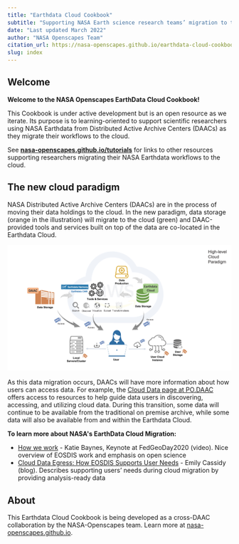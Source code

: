 ```yaml
---
title: "Earthdata Cloud Cookbook"
subtitle: "Supporting NASA Earth science research teams’ migration to the cloud" 
date: "Last updated March 2022"
author: "NASA Openscapes Team"
citation_url: https://nasa-openscapes.github.io/earthdata-cloud-cookbook/
slug: index
---
```


## Welcome

**Welcome to the NASA Openscapes EarthData Cloud Cookbook!**

This Cookbook is under active development but is an open resource as we iterate. Its purpose is to learning-oriented to support scientific researchers using NASA Earthdata from Distributed Active Archive Centers (DAACs) as they migrate their workflows to the cloud. 

See **[nasa-openscapes.github.io/tutorials](https://nasa-openscapes.github.io/tutorials)** for links to other resources supporting researchers migrating their NASA Earthdata workflows to the cloud.

## The new cloud paradigm

NASA Distributed Active Archive Centers (DAACs) are in the process of moving their data holdings to the cloud. In the new paradigm, data storage (orange in the illustration) will migrate to the cloud (green) and DAAC-provided tools and services built on top of the data are co-located in the Earthdata Cloud.

![Illustration by Catalina Oaida, PO.DAAC](cloud-paradigm-earthdata-oaida.jpg)

As this data migration occurs, DAACs will have more information about how users can access data. For example, the [Cloud Data page at PO.DAAC](https://podaac.jpl.nasa.gov/cloud-datasets/about) offers access to resources to help guide data users in discovering, accessing, and utilizing cloud data. During this transition, some data will continue to be available from the traditional on premise archive, while some data will also be available from and within the Earthdata Cloud.


**To learn more about NASA's EarthData Cloud Migration:**

- [How we work](https://vimeo.com/434343794) - Katie Baynes, Keynote at FedGeoDay2020 (video). Nice overview of EOSDIS work and emphasis on open science
- [Cloud Data Egress: How EOSDIS Supports User Needs](https://earthdata.nasa.gov/learn/articles/cloud-data-egress) - Emily Cassidy (blog). Describes supporting users’ needs during cloud migration by providing analysis-ready data


## About

This Earthdata Cloud Cookbook is being developed as a cross-DAAC collaboration by the NASA-Openscapes team. Learn more at [nasa-openscapes.github.io](https://nasa-openscapes.github.io).
